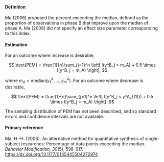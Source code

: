 #### Definition 

Ma (2006) proposed the percent exceeding the median, defined as the proportion of observations in phase B that improve upon the median of phase A. Ma (2006) did not specify an effect size parameter corresponding to this index.

#### Estimation

For an outcome where increase is desirable, 

$$
\text{PEM} = \frac{1}{n}\sum_{j=1}^n \left[ I(y^B_j > m_A) + 0.5 \times I(y^B_j = m_A) \right],
$$

where $m_A = \text{median}(y^A_1,...,y^A_m)$. For an outcome where decrease is desirable, 

$$
\text{PEM} = \frac{1}{n}\sum_{j=1}^n \left[ I(y^B_j < y^A_{(1)}) + 0.5 \times I(y^B_j = m_A) \right].
$$

The sampling distribution of PEM has not been described, and so standard errors and confidence intervals are not available.

#### Primary reference

Ma, H.-H. (2006). An alternative method for quantitative synthesis of single-subject researches: Percentage of data points exceeding the median. _Behavior Modification, 30_(5), 598–617. https://dx.doi.org/10.1177/0145445504272974

